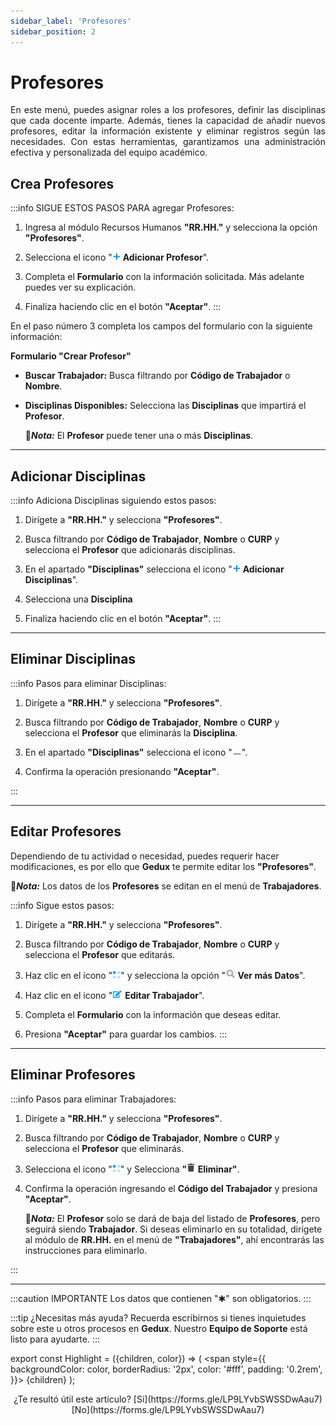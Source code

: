 ```yaml
---
sidebar_label: 'Profesores'
sidebar_position: 2
---
```


# Profesores

<div align="justify">En este menú, puedes asignar roles a los profesores, definir las disciplinas que cada docente imparte. Además, tienes la capacidad de añadir nuevos profesores, editar la información existente y eliminar registros según las necesidades. Con estas herramientas, garantizamos una administración efectiva y personalizada del equipo académico.</div>

## Crea Profesores

:::info SIGUE ESTOS PASOS PARA agregar Profesores:

1. Ingresa al módulo Recursos Humanos **"RR.HH."** y selecciona la opción **"Profesores"**.

2. Selecciona el icono "![](./img/IcoAdd.png) **Adicionar Profesor**".

3. Completa el **Formulario** con la información solicitada. Más adelante puedes ver su explicación.

4. Finaliza haciendo clic en el botón **"Aceptar"**.
:::

En el paso número 3 completa los campos del formulario con la siguiente información:

**Formulario "Crear Profesor"**

* **Buscar Trabajador:** Busca filtrando por **Código de Trabajador** o **Nombre**.

* **Disciplinas Disponibles:** Selecciona las **Disciplinas** que impartirá el **Profesor**.

    📌***Nota:*** El **Profesor** puede tener una o más **Disciplinas**.

___

## Adicionar Disciplinas

:::info Adiciona Disciplinas siguiendo estos pasos:
1. Dirígete a **"RR.HH."** y selecciona **"Profesores"**.

2. Busca filtrando por **Código de Trabajador**, **Nombre** o **CURP** y selecciona el **Profesor** que adicionarás disciplinas.

3. En el apartado **"Disciplinas"** selecciona el icono "![](./img/IcoAdd.png) **Adicionar Disciplinas**".

4. Selecciona una **Disciplina**

5. Finaliza haciendo clic en el botón **"Aceptar"**.
:::
___

## Eliminar Disciplinas 

:::info Pasos para eliminar Disciplinas:

1. Dirígete a **"RR.HH."** y selecciona **"Profesores"**.

2. Busca filtrando por **Código de Trabajador**, **Nombre** o **CURP** y selecciona el **Profesor** que eliminarás la **Disciplina**.

3. En el apartado **"Disciplinas"** selecciona el icono "![](./img/IcoMen.png)".

4. Confirma la operación presionando **"Aceptar"**.

:::

___

## Editar Profesores

Dependiendo de tu actividad o necesidad, puedes requerir hacer modificaciones, es por ello que **Gedux** te permite editar los **"Profesores"**.

📌***Nota:*** Los datos de los **Profesores** se editan en el menú de **Trabajadores**.

:::info Sigue estos pasos:

1. Dirígete a **"RR.HH."** y selecciona **"Profesores"**.

2. Busca filtrando por **Código de Trabajador**, **Nombre** o **CURP** y selecciona el **Profesor** que editarás.

3. Haz clic en el icono "![icono](./img/IcoOpc.png)" y selecciona la opción "**![](./img/IcoLup.png) Ver más Datos**".

4. Haz clic en el icono "![](./img/IcoEdt.png) **Editar Trabajador**".

5. Completa el **Formulario** con la información que deseas editar.

6. Presiona **"Aceptar"** para guardar los cambios.
:::
___

## Eliminar Profesores 

:::info Pasos para eliminar Trabajadores:
1. Dirígete a **"RR.HH."** y selecciona **"Profesores"**.

2. Busca filtrando por **Código de Trabajador**, **Nombre** o **CURP** y selecciona el **Profesor** que eliminarás.

3. Selecciona el icono "![icono](./img/IcoOpc.png)" y Selecciona **"![](./img/IcoDel.png) Eliminar"**.

4. Confirma la operación ingresando el **Código del Trabajador** y presiona **"Aceptar"**.

    📌***Nota:*** El **Profesor** solo se dará de baja del listado de **Profesores**, pero seguirá siendo **Trabajador**. Si deseas eliminarlo en su totalidad, dirígete al módulo de **RR.HH.** en el menú de **"Trabajadores"**, ahí encontrarás las instrucciones para eliminarlo.

:::

___

:::caution IMPORTANTE
Los datos que contienen "✱" son obligatorios.
:::

:::tip ¿Necesitas más ayuda?
Recuerda escribirnos si tienes inquietudes sobre este u otros procesos en **Gedux**. Nuestro **Equipo de Soporte** está listo para ayudarte.
:::

export const Highlight = ({children, color}) => (
  <span
    style={{
      backgroundColor: color,
      borderRadius: '2px',
      color: '#fff',
      padding: '0.2rem',
    }}>
    {children}
  </span>
);

<center>¿Te resultó útil este artículo? <Highlight color="#B0AEAC">[Si](https://forms.gle/LP9LYvbSWSSDwAau7)</Highlight> <Highlight color="#B0AEAC">[No](https://forms.gle/LP9LYvbSWSSDwAau7)</Highlight> </center>